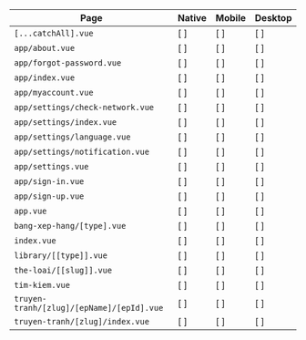 
| Page | Native | Mobile | Desktop |
| ---- | ------ | ------ | ------- |
| `[...catchAll].vue` | [ ] | [ ] | [ ] |
| `app/about.vue` | [ ] | [ ] | [ ] |
| `app/forgot-password.vue` | [ ] | [ ] | [ ] |
| `app/index.vue` | [ ] | [ ] | [ ] |
| `app/myaccount.vue` | [ ] | [ ] | [ ] |
| `app/settings/check-network.vue` | [ ] | [ ] | [ ] |
| `app/settings/index.vue` | [ ] | [ ] | [ ] |
| `app/settings/language.vue` | [ ] | [ ] | [ ] |
| `app/settings/notification.vue` | [ ] | [ ] | [ ] |
| `app/settings.vue` | [ ] | [ ] | [ ] |
| `app/sign-in.vue` | [ ] | [ ] | [ ] |
| `app/sign-up.vue` | [ ] | [ ] | [ ] |
| `app.vue` | [ ] | [ ] | [ ] |
| `bang-xep-hang/[type].vue` | [ ] | [ ] | [ ] |
| `index.vue` | [ ] | [ ] | [ ] |
| `library/[[type]].vue` | [ ] | [ ] | [ ] |
| `the-loai/[[slug]].vue` | [ ] | [ ] | [ ] |
| `tim-kiem.vue` | [ ] | [ ] | [ ] |
| `truyen-tranh/[zlug]/[epName]/[epId].vue` | [ ] | [ ] | [ ] |
| `truyen-tranh/[zlug]/index.vue` | [ ] | [ ] | [ ] |
